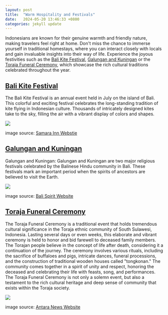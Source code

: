 ```yaml
---
layout: post
title:  "Warm Hospitality and Festivals"
date:   2024-05-20 13:46:33 +0800
categories: jekyll update
---
```

Indonesians are known for their genuine warmth and friendly nature, making travelers feel right at home. Don't miss the chance to immerse yourself in traditional homestays, where you can interact closely with locals and gain invaluable insights into their way of life. Experience the joyous festivities such as the [Bali Kite Festival][kite], [Galungan and Kuningan][galungan] or the [Toraja Funeral Ceremony][torajan], which showcase the rich cultural traditions celebrated throughout the year.

## [Bali Kite Festival][kite]
The Bali Kite Festival is an annual event held in July on the island of Bali. This colorful and exciting festival celebrates the long-standing tradition of kite flying in Indonesian culture. Thousands of intricately designed kites take to the sky, filling the air with a vibrant display of colors and shapes.

![][3]

image source: [Samara Inn Webstie][kite2]

## [Galungan and Kuningan][galungan]
Galungan and Kuningan: Galungan and Kuningan are two major religious festivals celebrated by the Balinese Hindu community in Bali. These festivals mark an important period when the spirits of ancestors are believed to visit the Earth.

![][1]

image source: [Bali Spirit Website][galungan]

## [Toraja Funeral Ceremony][torajan]
The Toraja Funeral Ceremony is a traditional event that holds tremendous cultural significance in the Toraja ethnic community of South Sulawesi, Indonesia. Lasting several days or even weeks, this elaborate and vibrant ceremony is held to honor and bid farewell to deceased family members. The Torajan people believe in the concept of life after death, considering it a continuation of the journey. The ceremony involves various rituals, including the sacrifice of buffaloes and pigs, intricate dances, funeral processions, and the construction of traditional wooden houses called "tongkonan." The community comes together in a spirit of unity and respect, honoring the deceased and celebrating their life with feasts, song, and performances. The Toraja Funeral Ceremony is not only a solemn event, but also a testament to the rich cultural heritage and deep sense of community that exists within the Toraja society.

![][2]

image source: [Antara News Website][torajan2]

[kite]: https://en.wikipedia.org/wiki/Bali_Kite_Festival
[torajan]: https://en.wikipedia.org/wiki/Torajan_people
[galungan]: https://www.balispirit.com/community/ceremony-public/galungan-and-kuningan
[torajan2]: https://www.antaranews.com/foto/3708858/upacara-pemakaman-rambu-solo-di-toraja
[kite2]: https://www.samsarainn.com/bali-international-kite-festival/

[1]: https://www.balispirit.com/assets/images/galungan-and-kuningan-photo.jpg
[2]: https://cdn.antaranews.com/cache/1200x800/2023/09/02/Prosesi-Penguburan-Rambu-Solo-02092023-SK-8.jpg.webp
[3]: https://i0.wp.com/www.samsarainn.com/wp-content/uploads/2019/07/Bali-Kite-Festival-06.jpg?w=1333&ssl=1
